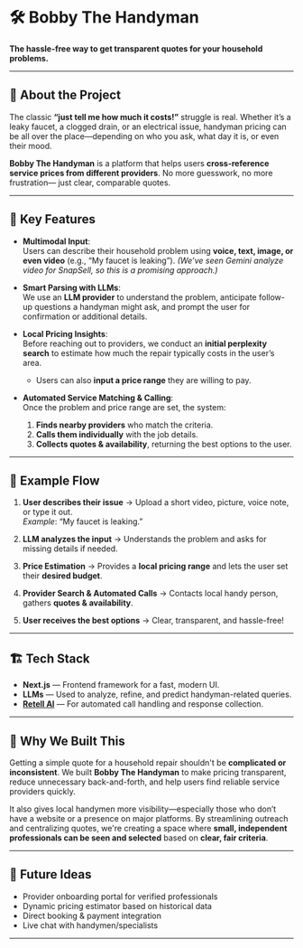 # 🛠️ Bobby The Handyman

**The hassle-free way to get transparent quotes for your household problems.**

---

## 🚀 About the Project

The classic **“just tell me how much it costs!”** struggle is real. Whether it’s a leaky faucet, a clogged drain, or an electrical issue, handyman pricing can be all over the place—depending on who you ask, what day it is, or even their mood.

**Bobby The Handyman** is a platform that helps users **cross-reference service prices from different providers**. No more guesswork, no more frustration— just clear, comparable quotes.

---

## 🌟 Key Features

- **Multimodal Input**:  
  Users can describe their household problem using **voice, text, image, or even video** (e.g., “My faucet is leaking”).
  _(We’ve seen Gemini analyze video for SnapSell, so this is a promising approach.)_

- **Smart Parsing with LLMs**:  
  We use an **LLM provider** to understand the problem, anticipate follow-up questions a handyman might ask, and prompt the user for confirmation or additional details.

- **Local Pricing Insights**:  
  Before reaching out to providers, we conduct an **initial perplexity search** to estimate how much the repair typically costs in the user’s area.
  - Users can also **input a price range** they are willing to pay.

- **Automated Service Matching & Calling**:  
  Once the problem and price range are set, the system:
  1. **Finds nearby providers** who match the criteria.
  2. **Calls them individually** with the job details.
  3. **Collects quotes & availability**, returning the best options to the user.

---

## 🧩 Example Flow

1. **User describes their issue** → Upload a short video, picture, voice note, or type it out.  
   _Example_: “My faucet is leaking.”

2. **LLM analyzes the input** → Understands the problem and asks for missing details if needed. 

3. **Price Estimation** → Provides a **local pricing range** and lets the user set their **desired budget**.

4. **Provider Search & Automated Calls** → Contacts local handy person, gathers **quotes & availability**.

5. **User receives the best options** → Clear, transparent, and hassle-free!

---

## 🏗️ Tech Stack

- **Next.js** — Frontend framework for a fast, modern UI.
- **LLMs** — Used to analyze, refine, and predict handyman-related queries.
- **[Retell AI](https://www.retellai.com)** — For automated call handling and response collection.

---

## 🤖 Why We Built This

Getting a simple quote for a household repair shouldn't be **complicated or inconsistent**. 
We built **Bobby The Handyman** to make pricing transparent, reduce unnecessary back-and-forth, and help users find reliable service providers quickly.

It also gives local handymen more visibility—especially those who don’t have a website or a presence on major platforms. By streamlining outreach and centralizing quotes, we're creating a space where **small, independent professionals can be seen and selected** based on **clear, fair criteria**.

---

## 🚧 Future Ideas

- Provider onboarding portal for verified professionals
- Dynamic pricing estimator based on historical data
- Direct booking & payment integration
- Live chat with handymen/specialists

---
